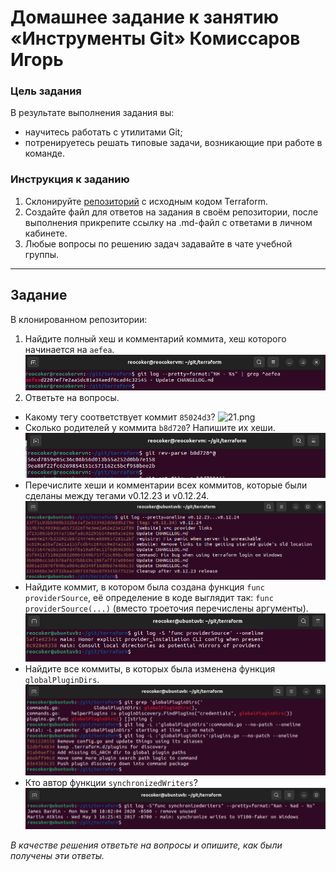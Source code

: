# Домашнее задание к занятию «Инструменты Git» Комиссаров Игорь

### Цель задания

В результате выполнения задания вы:

* научитесь работать с утилитами Git;
* потренируетесь решать типовые задачи, возникающие при работе в команде. 

### Инструкция к заданию

1. Склонируйте [репозиторий](https://github.com/hashicorp/terraform) с исходным кодом Terraform.
2. Создайте файл для ответов на задания в своём репозитории, после выполнения прикрепите ссылку на .md-файл с ответами в личном кабинете.
3. Любые вопросы по решению задач задавайте в чате учебной группы.

------

## Задание

В клонированном репозитории:

1. Найдите полный хеш и комментарий коммита, хеш которого начинается на `aefea`.
![1.png](./img/1.png)
2. Ответьте на вопросы.

* Какому тегу соответствует коммит `85024d3`?
![21.png](./img/21.png)
* Сколько родителей у коммита `b8d720`? Напишите их хеши.
![3.png](./img/3.png)
* Перечислите хеши и комментарии всех коммитов, которые были сделаны между тегами  v0.12.23 и v0.12.24.
![4.png](./img/4.png)
* Найдите коммит, в котором была создана функция `func providerSource`, её определение в коде выглядит так: `func providerSource(...)` (вместо троеточия перечислены аргументы).
![5.png](./img/5.png)
* Найдите все коммиты, в которых была изменена функция `globalPluginDirs`.
![6.png](./img/6.png)
* Кто автор функции `synchronizedWriters`?
![7.png](./img/7.png) 

*В качестве решения ответьте на вопросы и опишите, как были получены эти ответы.*

